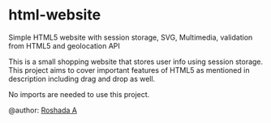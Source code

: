 # html-website
Simple HTML5 website with session storage, SVG, Multimedia, validation from HTML5 and geolocation API

This is a small shopping website that stores user info using session storage. 
This project aims to cover important features of HTML5 as mentioned in description including drag and drop as well. 

No imports are needed to use this project. 

@author: [Roshada A](roshadaafzal.tech)
